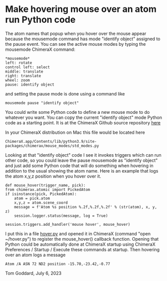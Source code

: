# Make hovering mouse over an atom run Python code

The atom names that popup when you hover over the mouse appear because the mousemode command has mode "identify object" assigned to the pause event.  You can see the active mouse modes by typing the mousemode ChimeraX command:

    *mousemode*
    left: rotate
    control left: select
    middle: translate
    right: translate
    wheel: zoom
    pause: identify object

and setting the pause mode is done using a command like

    mousemode pause "identify object"

You could write some Python code to define a new mouse mode to do whatever you want.  You can copy the current "identify object" mode Python code as a starting point.  It is at the ChimeraX Github source repository [here](https://github.com/RBVI/ChimeraX/blob/7e0a20f26b0de02e63e7ff6a43bc227921aa529e/src/bundles/mouse_modes/src/std_modes.py#L755)

In your ChimeraX distribution on Mac this file would be located here

    ChimeraX.app/Contents/lib/python3.9/site-packages/chimerax/mouse_modes/std_modes.py

Looking at that "identify object" code I see it invokes triggers which can run other code, so you could leave the pause mousemode as "identify object" and just add some Python code that will do something when hovering in addition to the usual showing the atom name.  Here is an example that logs the atom x,y,z position when you hover over it.

    def mouse_hover(trigger_name, pick):
	from chimerax.atomic import PickedAtom
	if isinstance(pick, PickedAtom):
	    atom = pick.atom
	    x,y,z = atom.scene_coord
	    message = f'Atom %s position %.2f,%.2f,%.2f' % (str(atom), x, y, z)
	    session.logger.status(message, log = True)

    session.triggers.add_handler('mouse hover', mouse_hover)

I put this in a file [hover.py](hover.py) and opened it in ChimeraX (command "open ~/hover.py") to register the mouse_hover() callback function.  Opening that Python could be automatically done at ChimeraX startup using ChimeraX Preferences / Startup / Execute these commands at startup.  Then hovering over an atom logs a message

	Atom /A ASN 72 ND2 position -15.70,-23.42,-0.77

Tom Goddard, July 6, 2023
